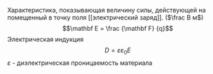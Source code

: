 Характеристика, показывающая величину силы, действующей на помещенный в точку поля [[электрический заряд]]. ($\frac В м$)
$$\mathbf E = \frac {\mathbf F} {q}$$
Электрическая индукция $$D = \varepsilon\varepsilon_0E$$
$\varepsilon$ - диэлектрическая проницаемость материала